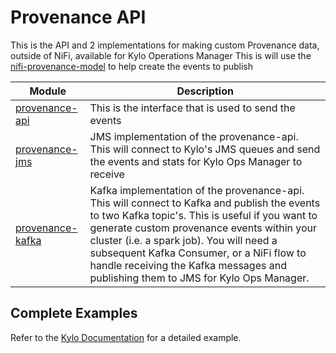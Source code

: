 Provenance API
==============

This is the API and 2 implementations for making custom Provenance data, outside of NiFi, available for Kylo Operations Manager
This is will use the [nifi-provenance-model](../nifi/nifi-provenance-model) to help create the events to publish



| Module        | Description           |
| ------------- |-------------|
| [provenance-api](provenance-api) | This is the interface that is used to send the events
| [provenance-jms](provenance-jms) | JMS implementation of the provenance-api. This will connect to Kylo's JMS queues and send the events and stats for Kylo Ops Manager to receive
| [provenance-kafka](provenance-kafka) | Kafka implementation of the provenance-api.  This will connect to Kafka and publish the events to two Kafka topic's.  This is useful if you want to generate custom provenance events within your cluster (i.e. a spark job).  You will need a subsequent Kafka Consumer, or a NiFi flow to handle receiving the Kafka messages and publishing them to JMS for Kylo Ops Manager.


## Complete Examples
   Refer to the [Kylo Documentation](http://kylo.readthedocs.io/en/master/how-to-guides/CustomProvenanceEvents.html) for a detailed example.



